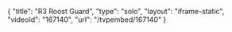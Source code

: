 {
    "title": "R3 Roost Guard",
    "type": "solo",
    "layout": "iframe-static",
    "videoId": "167140",
    "url": "\/tvpembed\/167140"
}